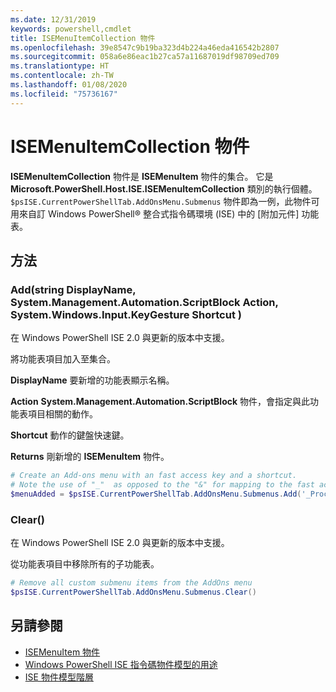 ```yaml
---
ms.date: 12/31/2019
keywords: powershell,cmdlet
title: ISEMenuItemCollection 物件
ms.openlocfilehash: 39e8547c9b19ba323d4b224a46eda416542b2807
ms.sourcegitcommit: 058a6e86eac1b27ca57a11687019df98709ed709
ms.translationtype: HT
ms.contentlocale: zh-TW
ms.lasthandoff: 01/08/2020
ms.locfileid: "75736167"
---
```

# <a name="the-isemenuitemcollection-object"></a>ISEMenuItemCollection 物件

**ISEMenuItemCollection** 物件是 **ISEMenuItem** 物件的集合。 它是 **Microsoft.PowerShell.Host.ISE.ISEMenuItemCollection** 類別的執行個體。 `$psISE.CurrentPowerShellTab.AddOnsMenu.Submenus` 物件即為一例，此物件可用來自訂 Windows PowerShell® 整合式指令碼環境 (ISE) 中的 [附加元件]  功能表。

## <a name="method"></a>方法

### <a name="addstring-displayname-systemmanagementautomationscriptblock-action-systemwindowsinputkeygesture-shortcut-"></a>Add\(string DisplayName, System.Management.Automation.ScriptBlock Action, System.Windows.Input.KeyGesture Shortcut \)

在 Windows PowerShell ISE 2.0 與更新的版本中支援。

將功能表項目加入至集合。

**DisplayName** 要新增的功能表顯示名稱。

**Action** **System.Management.Automation.ScriptBlock** 物件，會指定與此功能表項目相關的動作。

**Shortcut** 動作的鍵盤快速鍵。

**Returns** 剛新增的 **ISEMenuItem** 物件。

```powershell
# Create an Add-ons menu with an fast access key and a shortcut.
# Note the use of "_"  as opposed to the "&" for mapping to the fast access key letter for the menu item.
$menuAdded = $psISE.CurrentPowerShellTab.AddOnsMenu.Submenus.Add('_Process', {Get-Process}, 'Alt+P')
```

### <a name="clear"></a>Clear\(\)

在 Windows PowerShell ISE 2.0 與更新的版本中支援。

從功能表項目中移除所有的子功能表。

```powershell
# Remove all custom submenu items from the AddOns menu
$psISE.CurrentPowerShellTab.AddOnsMenu.Submenus.Clear()
```

## <a name="see-also"></a>另請參閱

- [ISEMenuItem 物件](The-ISEMenuItem-Object.md)
- [Windows PowerShell ISE 指令碼物件模型的用途](Purpose-of-the-Windows-PowerShell-ISE-Scripting-Object-Model.md)
- [ISE 物件模型階層](The-ISE-Object-Model-Hierarchy.md)
